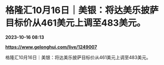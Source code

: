 # 格隆汇10月16日｜美银：将达美乐披萨目标价从461美元上调至483美元。

**2023-10-16 08:13**

**https://www.gelonghui.com/live/1249007**

格隆汇10月16日｜美银：将达美乐披萨目标价从461美元上调至483美元。